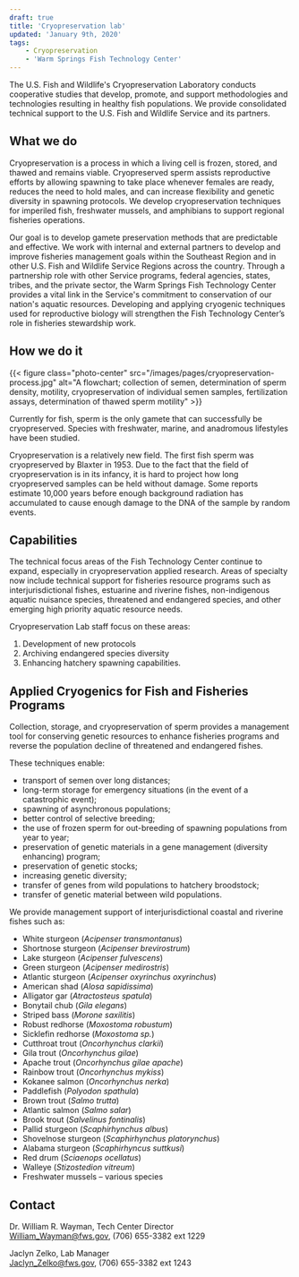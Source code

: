 ```yaml
---
draft: true
title: 'Cryopreservation lab'
updated: 'January 9th, 2020'
tags:
    - Cryopreservation
    - 'Warm Springs Fish Technology Center'
---
```


The U.S. Fish and Wildlife's Cryopreservation Laboratory conducts cooperative studies that develop, promote, and support methodologies and technologies resulting in healthy fish populations.  We provide consolidated technical support to the U.S. Fish and Wildlife Service and its partners.

## What we do

Cryopreservation is a process in which a living cell is frozen, stored, and thawed and remains viable. Cryopreserved sperm assists reproductive efforts by allowing spawning to take place whenever females are ready, reduces the need to hold males, and can increase flexibility and genetic diversity in spawning protocols.  We develop cryopreservation techniques for imperiled fish, freshwater mussels, and amphibians to support regional fisheries operations.

Our goal is to develop gamete preservation methods that are predictable and effective.  We work with internal and external partners to develop and improve fisheries management goals within the Southeast Region and in other U.S. Fish and Wildlife Service Regions across the country.  Through a partnership role with other Service programs, federal agencies, states, tribes, and the private sector, the Warm Springs Fish Technology Center provides a vital link in the Service's commitment to conservation of our nation's aquatic resources.  Developing and applying cryogenic techniques used for reproductive biology will strengthen the Fish Technology Center’s role in fisheries stewardship work.

## How we do it

{{< figure class="photo-center" src="/images/pages/cryopreservation-process.jpg" alt="A flowchart; collection of semen, determination of sperm density, motility, cryopreservation of individual semen samples, fertilization assays, determination of thawed sperm motility" >}}

Currently for fish, sperm is the only gamete that can successfully be cryopreserved. Species with freshwater, marine, and anadromous lifestyles have been studied.

Cryopreservation is a relatively new field. The first fish sperm was cryopreserved by Blaxter in 1953. Due to the fact that the field of cryopreservation is in its infancy, it is hard to project how long cryopreserved samples can be held without damage. Some reports estimate 10,000 years before enough background radiation has accumulated to cause enough damage to the DNA of the sample by random events.

## Capabilities

The technical focus areas of the Fish Technology Center continue to expand, especially in cryopreservation applied research.  Areas of specialty now include technical support for fisheries resource programs such as interjurisdictional fishes, estuarine and riverine fishes, non-indigenous aquatic nuisance species, threatened and endangered species, and other emerging high priority aquatic resource needs.

Cryopreservation Lab staff focus on these areas:

1. Development of new protocols
1. Archiving endangered species diversity
1. Enhancing hatchery spawning capabilities.

## Applied Cryogenics for Fish and Fisheries Programs

Collection, storage, and cryopreservation of sperm provides a management tool for conserving genetic resources to enhance fisheries programs and reverse the population decline of threatened and endangered fishes.

These techniques enable:

- transport of semen over long distances;
- long-term storage for emergency situations (in the event of a catastrophic event);
- spawning of asynchronous populations;
- better control of selective breeding;
- the use of frozen sperm for out-breeding of spawning populations from year to year;
- preservation of genetic materials in a gene management (diversity enhancing) program;
- preservation of genetic stocks;
- increasing genetic diversity;
- transfer of genes from wild populations to hatchery broodstock;
- transfer of genetic material between wild populations.

We provide management support of interjurisdictional coastal and riverine fishes such as:

- White sturgeon (*Acipenser transmontanus*)
- Shortnose sturgeon (*Acipenser brevirostrum*)
- Lake sturgeon (*Acipenser fulvescens*)
- Green sturgeon (*Acipenser medirostris*)
- Atlantic sturgeon (*Acipenser oxyrinchus oxyrinchus*)
- American shad (*Alosa sapidissima*)
- Alligator gar (*Atractosteus spatula*)
- Bonytail chub (*Gila elegans*)
- Striped bass (*Morone saxilitis*)
- Robust redhorse (*Moxostoma robustum*)
- Sicklefin redhorse (*Moxostoma sp.*)
- Cutthroat trout (*Oncorhynchus clarkii*)
- Gila trout (*Oncorhynchus gilae*)
- Apache trout (*Oncorhynchus gilae apache*)
- Rainbow trout (*Oncorhynchus mykiss*)
- Kokanee salmon (*Oncorhynchus nerka*)
- Paddlefish (*Polyodon spathula*)
- Brown trout (*Salmo trutta*)
- Atlantic salmon (*Salmo salar*)
- Brook trout (*Salvelinus fontinalis*)
- Pallid sturgeon (*Scaphirhynchus albus*)
- Shovelnose sturgeon (*Scaphirhynchus platorynchus*)
- Alabama sturgeon (*Scaphirhyncus suttkusi*)
- Red drum (*Sciaenops ocellatus*)
- Walleye (*Stizostedion vitreum*)
- Freshwater mussels – various species

## Contact

Dr. William R. Wayman, Tech Center Director  
[William_Wayman@fws.gov](mailto:William_Wayman@fws.gov), (706) 655-3382 ext 1229

Jaclyn Zelko, Lab Manager  
Jaclyn_Zelko@fws.gov, (706) 655-3382 ext 1243
